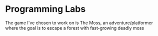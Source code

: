 # Programming Labs
 
The game I've chosen to work on is The Moss, an adventure/platformer where the goal is to escape a forest with fast-growing deadly moss
